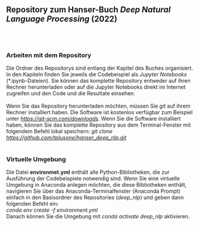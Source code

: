 ## Repository zum Hanser-Buch *Deep Natural Language Processing* (2022)
<br><br>
### Arbeiten mit dem Repository 
Die Ordner des Repositorys sind entlang der Kapitel des Buches organisiert. 
In den Kapiteln finden Sie jeweils die Codebeispiel als *Jupyter Notebooks* (\*.ipynb-Dateien). 
Sie können das komplette Repository entweder auf ihren Rechner herunterladen oder auf die Jupyter Notebooks direkt im Internet zugreifen 
und den Code und die Resultate einsehen.<br><br>
Wenn Sie das Repository herunterladen möchten, müssen Sie *git* auf ihrem Rechner installiert haben. Die Software ist kostenlos verfügbar
zum Beispiel unter *https://git-scm.com/downloads*. Wenn Sie die Software installiert haben, können Sie das komplette Repository
aus dem Terminal-Fenster mit folgendem Befehl lokal speichern:
*git clone https://github.com/tplusone/hanser_deep_nlp.git* 
<br><br>
### Virtuelle Umgebung
Die Datei **environmet.yml** enthält alle Python-Bibliotheken, die zur Ausführung der Codebeispiele notwendig sind. 
Wenn Sie eine virtuelle Umgebung in Anaconda anlegen möchten, die diese Bibliotheken enthält, navigieren Sie über das Anaconda-Terminalfenster
(Anaconda Prompt) einfach in den Basisordner des Repositories (*deep_nlp*) und geben dann folgenden Befehl ein:<br>
*conda env create -f environment.yml* <br>
Danach können Sie die Umgebung mit *conda activate deep_nlp* aktivieren.
